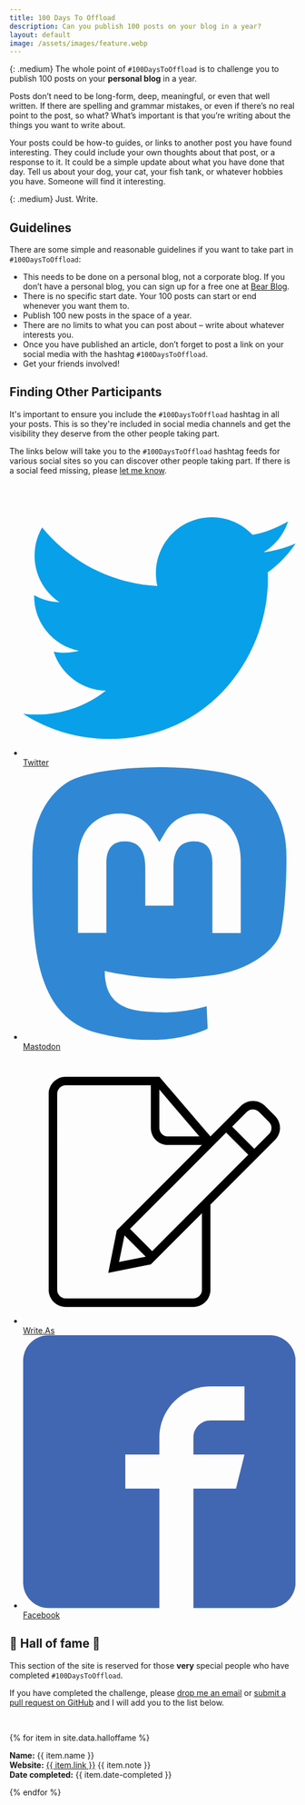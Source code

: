 ```yaml
---
title: 100 Days To Offload
description: Can you publish 100 posts on your blog in a year?
layout: default
image: /assets/images/feature.webp
---
```

{: .medium}
The whole point of `#100DaysToOffload` is to challenge you to publish 100 posts on your **personal blog** in a year.

Posts don’t need to be long-form, deep, meaningful, or even that well written. If there are spelling and grammar mistakes, or even if there’s no real point to the post, so what? What’s important is that you’re writing about the things you want to write about.

Your posts could be how-to guides, or links to another post you have found interesting. They could include your own thoughts about that post, or a response to it. It could be a simple update about what you have done that day. Tell us about your dog, your cat, your fish tank, or whatever hobbies you have. Someone will find it interesting.

{: .medium}
Just. Write.

## Guidelines

There are some simple and reasonable guidelines if you want to take part in `#100DaysToOffload`:

* This needs to be done on a personal blog, not a corporate blog. If you don’t have a personal blog, you can sign up for a free one at [Bear Blog](https://bearblog.dev).
* There is no specific start date. Your 100 posts can start or end whenever you want them to.
* Publish 100 new posts in the space of a year.
* There are no limits to what you can post about – write about whatever interests you.
* Once you have published an article, don’t forget to post a link on your social media with the hashtag `#100DaysToOffload`.
* Get your friends involved!

## Finding Other Participants

It's important to ensure you include the `#100DaysToOffload` hashtag in all your posts. This is so they're included in social media channels and get the visibility they deserve from the other people taking part.

The links below will take you to the `#100DaysToOffload` hashtag feeds for various social sites so you can discover other people taking part. If there is a social feed missing, please [let me know](mailto:hi@kevq.uk).

<ul class="feed-list">
	<li><a target="blank" title="Twitter" href="https://twitter.com/hashtag/100DaysToOffload"><svg class="icon" viewBox="0 0 32 32">
<path fill="#08a0e9" style="fill:#08a0e9;" d="M32 7.075c-1.175 0.525-2.444 0.875-3.769 1.031 1.356-0.813 2.394-2.1 2.887-3.631-1.269 0.75-2.675 1.3-4.169 1.594-1.2-1.275-2.906-2.069-4.794-2.069-3.625 0-6.563 2.938-6.563 6.563 0 0.512 0.056 1.012 0.169 1.494-5.456-0.275-10.294-2.888-13.531-6.862-0.563 0.969-0.887 2.1-0.887 3.3 0 2.275 1.156 4.287 2.919 5.463-1.075-0.031-2.087-0.331-2.975-0.819 0 0.025 0 0.056 0 0.081 0 3.181 2.263 5.838 5.269 6.437-0.55 0.15-1.131 0.231-1.731 0.231-0.425 0-0.831-0.044-1.237-0.119 0.838 2.606 3.263 4.506 6.131 4.563-2.25 1.762-5.075 2.813-8.156 2.813-0.531 0-1.050-0.031-1.569-0.094 2.913 1.869 6.362 2.95 10.069 2.95 12.075 0 18.681-10.006 18.681-18.681 0-0.287-0.006-0.569-0.019-0.85 1.281-0.919 2.394-2.075 3.275-3.394z"></path></svg> Twitter</a></li>
	<li><a target="blank" title="Mastodon" href="https://fosstodon.org/tags/100DaysToOffload"><svg class="icon" viewBox="0 0 32 32">
<path fill="#3088d4" style="fill: var(--color1, #3088d4)" d="M30.924 10.505c0-6.941-4.548-8.976-4.548-8.976-2.293-1.053-6.232-1.496-10.321-1.529h-0.101c-4.091 0.033-8.027 0.476-10.32 1.529 0 0-4.548 2.035-4.548 8.976 0 1.589-0.031 3.491 0.020 5.505 0.165 6.789 1.245 13.479 7.521 15.14 2.893 0.765 5.379 0.927 7.38 0.816 3.629-0.2 5.667-1.296 5.667-1.296l-0.12-2.633c0 0-2.593 0.817-5.505 0.719-2.887-0.099-5.932-0.311-6.399-3.855-0.041-0.29-0.064-0.626-0.064-0.967 0-0.009 0-0.018 0-0.028v0.001c0 0 2.833 0.693 6.423 0.857 2.195 0.1 4.253-0.129 6.344-0.377 4.009-0.479 7.5-2.949 7.939-5.207 0.689-3.553 0.633-8.676 0.633-8.676zM25.559 19.451h-3.329v-8.159c0-1.72-0.724-2.592-2.171-2.592-1.6 0-2.403 1.035-2.403 3.083v4.465h-3.311v-4.467c0-2.048-0.803-3.083-2.403-3.083-1.447 0-2.171 0.873-2.171 2.592v8.159h-3.329v-8.404c0-1.719 0.437-3.084 1.316-4.093 0.907-1.011 2.092-1.528 3.565-1.528 1.704 0 2.995 0.655 3.848 1.965l0.828 1.391 0.829-1.391c0.853-1.311 2.144-1.965 3.848-1.965 1.472 0 2.659 0.517 3.565 1.528 0.877 1.009 1.315 2.375 1.315 4.093z"></path></svg> Mastodon</a></li>
	<li><a target="blank" title="Write.As" href="https://read.write.as/t/100daystooffload"><svg class="icon" viewBox="0 0 32 32">
<path fill="var(--text)" style="fill: var(--text)" d="M26.443 12.15l-11.286 11.3-2.606-2.606 11.292-11.294 2.6 2.6zM27.15 11.443l-2.599-2.599 1.727-1.728c0.391-0.391 1.024-0.388 1.417 0.003l1.18 1.177c0.392 0.391 0.395 1.025 0.005 1.416l-1.729 1.731zM11.904 21.611l2.495 2.495-3.135 0.617 0.64-3.113zM22 10v0l-6-7h-10.997c-1.106 0-2.003 0.898-2.003 2.007v22.985c0 1.109 0.891 2.007 1.997 2.007h15.005c1.103 0 1.997-0.898 1.997-1.991v-10.009l7.58-7.58c0.784-0.784 0.786-2.054 0.010-2.83l-1.18-1.179c-0.779-0.779-2.037-0.783-2.83 0.010l-3.58 3.58zM21 19v9.007c0 0.548-0.448 0.993-1 0.993h-15c-0.545 0-1-0.446-1-0.995v-23.009c0-0.54 0.446-0.995 0.996-0.995h10.004v4.994c0 1.119 0.895 2.006 1.998 2.006h4.002l-10 10-1 5 5-1 6-6zM16 4.5l4.7 5.5h-3.703c-0.546 0-0.997-0.452-0.997-1.009v-4.491z"></path></svg> Write.As</a></li>
	<li><a target="blank" title="Facebook" href="https://www.facebook.com/hashtag/100daystooffload"><svg class="icon" viewBox="0 0 32 32">
<path fill="#4267b2" style="fill:#4267b2;" d="M29 0h-26c-1.65 0-3 1.35-3 3v26c0 1.65 1.35 3 3 3h13v-14h-4v-4h4v-2c0-3.306 2.694-6 6-6h4v4h-4c-1.1 0-2 0.9-2 2v2h6l-1 4h-5v14h9c1.65 0 3-1.35 3-3v-26c0-1.65-1.35-3-3-3z"></path></svg> Facebook</a></li>
</ul>

## 🎉 Hall of fame 🎉

This section of the site is reserved for those **very** special people who have completed `#100DaysToOffload`.

If you have completed the challenge, please [drop me an email](mailto:hi@kevq.uk) or [submit a pull request on GitHub](https://github.com/kevquirk/100daystooffload.com-website) and I will add you to the list below.

<br>

{% for item in site.data.halloffame %}
<div class="halloffame">
  <p>
    <b>Name:</b> {{ item.name }}<br>
    <b>Website:</b> <a target="blank" href="{{ item.link }}">{{ item.link }}</a> {{ item.note }}<br>
    <b>Date completed:</b> {{ item.date-completed }}
  </p>
</div>
{% endfor %}

